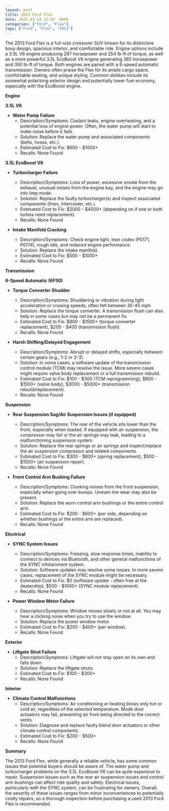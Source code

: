 ```yaml
---
layout: post
title: 2013 Ford Flex
date: 2025-03-14 13:59 -0400
categories: ["Ford", "Flex"]
tags: ["Ford", "Flex", "2013"]
---
```

The 2013 Ford Flex is a full-size crossover SUV known for its distinctive boxy design, spacious interior, and comfortable ride. Engine options include a 3.5L V6 engine producing 287 horsepower and 254 lb-ft of torque, as well as a more powerful 3.5L EcoBoost V6 engine generating 365 horsepower and 350 lb-ft of torque. Both engines are paired with a 6-speed automatic transmission. Owners often praise the Flex for its ample cargo space, comfortable seating, and unique styling. Common dislikes include its somewhat polarizing exterior design and potentially lower fuel economy, especially with the EcoBoost engine.

**Engine**

**3.5L V6**

*   **Water Pump Failure**
    *   Description/Symptoms: Coolant leaks, engine overheating, and a potential loss of engine power. Often, the water pump will start to make noise before it fails.
    *   Solution: Replace the water pump and associated components (belts, hoses, etc.).
    *   Estimated Cost to Fix: $600 - $1000+
    *   Recalls: None Found

**3.5L EcoBoost V6**

*   **Turbocharger Failure**
    *   Description/Symptoms: Loss of power, excessive smoke from the exhaust, unusual noises from the engine bay, and the engine may go into limp mode.
    *   Solution: Replace the faulty turbocharger(s) and inspect associated components (lines, intercooler, etc.).
    *   Estimated Cost to Fix: $2000 - $4000+ (depending on if one or both turbos need replacement).
    *   Recalls: None Found

*   **Intake Manifold Cracking**
    *   Description/Symptoms: Check engine light, lean codes (P0171, P0174), rough idle, and reduced engine performance.
    *   Solution: Replace the intake manifold.
    *   Estimated Cost to Fix: $500 - $1000+
    *   Recalls: None Found

**Transmission**

**6-Speed Automatic (6F50)**

*   **Torque Converter Shudder**
    *   Description/Symptoms: Shuddering or vibration during light acceleration or cruising speeds, often felt between 30-45 mph.
    *   Solution: Replace the torque converter. A transmission flush can also help in some cases but may not be a permanent fix.
    *   Estimated Cost to Fix: $800 - $1500+ (torque converter replacement), $200 - $400 (transmission flush).
    *   Recalls: None Found

*   **Harsh Shifting/Delayed Engagement**
    *   Description/Symptoms: Abrupt or delayed shifts, especially between certain gears (e.g., 1-2 or 2-3).
    *   Solution: In some cases, a software update of the transmission control module (TCM) may resolve the issue. More severe cases might require valve body replacement or a full transmission rebuild.
    *   Estimated Cost to Fix: $100 - $300 (TCM reprogramming), $800 - $1500+ (valve body), $3000 - $5000+ (transmission rebuild/replacement).
    *   Recalls: None Found

**Suspension**

*   **Rear Suspension Sag/Air Suspension Issues (if equipped)**
    *   Description/Symptoms: The rear of the vehicle sits lower than the front, especially when loaded.  If equipped with air suspension, the compressor may fail or the air springs may leak, leading to a malfunctioning suspension system.
    *   Solution: Replace the rear springs or air springs and inspect/replace the air suspension compressor and related components.
    *   Estimated Cost to Fix: $300 - $800+ (spring replacement), $500 - $1500+ (air suspension repair).
    *   Recalls: None Found

*   **Front Control Arm Bushing Failure**
    *   Description/Symptoms: Clunking noises from the front suspension, especially when going over bumps.  Uneven tire wear may also be present.
    *   Solution: Replace the worn control arm bushings or the entire control arm.
    *   Estimated Cost to Fix: $200 - $600+ (per side, depending on whether bushings or the entire arm are replaced).
    *   Recalls: None Found

**Electrical**

*   **SYNC System Issues**
    *   Description/Symptoms: Freezing, slow response times, inability to connect to devices via Bluetooth, and other general malfunctions of the SYNC infotainment system.
    *   Solution: Software updates may resolve some issues.  In more severe cases, replacement of the SYNC module might be necessary.
    *   Estimated Cost to Fix: $0 (software update - often free at the dealership), $500 - $1000+ (SYNC module replacement).
    *   Recalls: None Found

*   **Power Window Motor Failure**
    *   Description/Symptoms: Window moves slowly or not at all. You may hear a clicking noise when you try to use the window.
    *   Solution: Replace the power window motor.
    *   Estimated Cost to Fix: $200 - $400+ (per window).
    *   Recalls: None Found

**Exterior**

*   **Liftgate Strut Failure**
    *   Description/Symptoms: Liftgate will not stay open on its own and falls down.
    *   Solution: Replace the liftgate struts.
    *   Estimated Cost to Fix: $100 - $300+
    *   Recalls: None Found

**Interior**

*   **Climate Control Malfunctions**
    *   Description/Symptoms: Air conditioning or heating blows only hot or cold air, regardless of the selected temperature.  Mode door actuators may fail, preventing air from being directed to the correct vents.
    *   Solution: Diagnose and replace faulty blend door actuators or other climate control components.
    *   Estimated Cost to Fix: $200 - $500+
    *   Recalls: None Found

**Summary**

The 2013 Ford Flex, while generally a reliable vehicle, has some common issues that potential buyers should be aware of. The water pump and turbocharger problems on the 3.5L EcoBoost V6 can be quite expensive to repair. Suspension issues such as the rear air suspension issues and control arm bushings can affect ride quality and safety. Electrical issues, particularly with the SYNC system, can be frustrating for owners. Overall, the severity of these issues ranges from minor inconveniences to potentially costly repairs, so a thorough inspection before purchasing a used 2013 Ford Flex is recommended.


